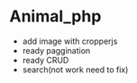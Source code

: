 # Animal_php 
 - add image with cropperjs
 - ready paggination
 - ready CRUD
 - search(not work need to fix)
